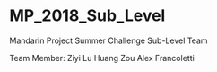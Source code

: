# MP_2018_Sub_Level

Mandarin Project Summer Challenge Sub-Level Team

Team Member:
  Ziyi Lu
  Huang Zou
  Alex Francoletti
